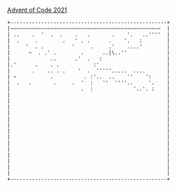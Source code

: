 [Advent of Code 2021](http://adventofcode.com/2021)

    +---------------------------------------------------+
    |~~~~~~~~~~~~~~~~~~~~~~~~~~~~~~~~~~~~~~~~~~~~~~~~~  |
    | ..    .  '  .  .    .   .       .    '.   ..''''  |
    |  .     .        .   ' . .      .    '.   :        |
    |     '  . .         '     .     .'    ....'        |
    |      ~  . .' .        .      ..|\..''             |
    |             ..      .'  .   :                     |
    |.'      .    . .           :'                      |
    |       .    .. . .    '  .  '''''.....  ....       |
    | ~           .          . :'..  ..    ''    ':     |
    |  .   .       .     .  '  :   ''  ''''..     '.    |
    |                       .  :             '..'. :    |
    |                                                   |
    |                                                   |
    |                                                   |
    |                                                   |
    |                                                   |
    |                                                   |
    |                                                   |
    |                                                   |
    |                                                   |
    |                                                   |
    |                                                   |
    |                                                   |
    |                                                   |
    |                                                   |
    +---------------------------------------------------+